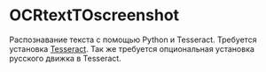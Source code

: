 # OCRtextTOscreenshot
Распознавание текста с помощью Python и Tesseract.
Требуется установка [Tesseract](http://waksoft.susu.ru/53644d/CRFMEUtYSklHVUdHUxEFBURIClVGTF5dTVsTVh5eWQ==/).
Так же требуется опциональная установка русского движка в Tesseract.
